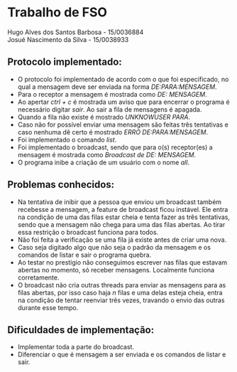 # Trabalho de FSO
Hugo Alves dos Santos Barbosa - 15/0036884  
Josué Nascimento da Silva - 15/0038933

## Protocolo implementado:
- O protocolo foi implementado de acordo com o que foi especificado, no qual a mensagem deve ser enviada na forma _DE:PARA:MENSAGEM_.  
- Para o receptor a mensagem é mostrada como _DE: MENSAGEM_.
- Ao apertar _ctrl + c_ é mostrada um aviso que para encerrar o programa é necessário digitar _sair_. Ao sair a fila de mensagens é apagada.
- Quando a fila não existe é mostrado _UNKNOWUSER PARA_.
- Caso não for possível enviar uma mensagem são feitas três tentativas e caso nenhuma dê certo é mostrado _ERRO DE:PARA:MENSAGEM_.
- Foi implementado o comando _list_.
- Foi implementado o broadcast, sendo que para o(s) receptor(es) a mensagem é mostrada como _Broadcast de DE: MENSAGEM_.
- O programa inibe a criação de um usuário com o nome _all_.

## Problemas conhecidos:
- Na tentativa de inibir que a pessoa que enviou um broadcast também recebesse a mensagem, a feature de broadcast ficou instável. Ele entra na condição de uma das filas estar cheia e tenta fazer as três tentativas, sendo que a mensagem não chega para uma das filas abertas. Ao tirar essa restrição o broadcast funciona para todos.
- Não foi feita a verificação se uma fila já existe antes de criar uma nova.
- Caso seja digitado algo que não seja o padrão da mensagem e os comandos de listar e sair o programa quebra.
- Ao testar no prestígio não conseguimos escrever nas filas que estavam abertas no momento, só receber mensagens. Localmente funciona corretamente.
- O broadcast não cria outras threads para enviar as mensagens para as filas abertas, por isso caso haja _n_ filas e uma delas esteja cheia, entra na condição de tentar reenviar três vezes, travando o envio das outras durante esse tempo.

## Dificuldades de implementação:
- Implementar toda a parte do broadcast.
- Diferenciar o que é mensagem a ser enviada e os comandos de listar e sair.

